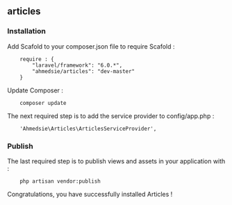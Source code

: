 
## articles ##
 
### Installation ###
 
Add Scafold to your composer.json file to require Scafold :
```
    require : {
        "laravel/framework": "6.0.*",
        "ahmedsie/articles": "dev-master"
    }
```
 
Update Composer :
```
    composer update
```
 
The next required step is to add the service provider to config/app.php :
```
    'Ahmedsie\Articles\ArticlesServiceProvider',
```
 
### Publish ###
 
The last required step is to publish views and assets in your application with :
```
    php artisan vendor:publish
```
 
Congratulations, you have successfully installed Articles !
